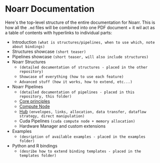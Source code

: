 # Noarr Documentation

Here's the top-level structure of the entire documentation for Noarr. This is how all the `.md` files will be combined into one PDF document + it wil act as a table of contents with hyperlinks to individual parts:

- Introduction `(what is structures/pipelines, when to use which, note about bindings)`
- Structures showcase `(short teaser)`
- Pipelines showcase `(short teaser, will also include structures)`
- Noarr Structures
    - `(detailed documentation of structures - placed in the other repository)`
    - `Showcase of everything (how to use each feature)`
    - `Advanced stuff (how it works, how to extend, etc...)`
- Noarr Pipelines
    - `(detailed documentation of pipelines - placed in this repository, this folder)`
    - [Core principles](core-principles.md)
    - [Compute Node](compute-node.md)
    - [Hub](hub.md) `(envelopes, links, allocation, data transfer, dataflow strategy, direct manipulation)`
    - Cuda Pipelines `(cuda compute node + memory allocation)`
    - Hardware Manager and custom extensions
- Examples
    - `(desription of available examples - placed in the examples folder)`
- Python and R bindings
    - `(desribe how to extend binding templates - placed in the templates folder)`
